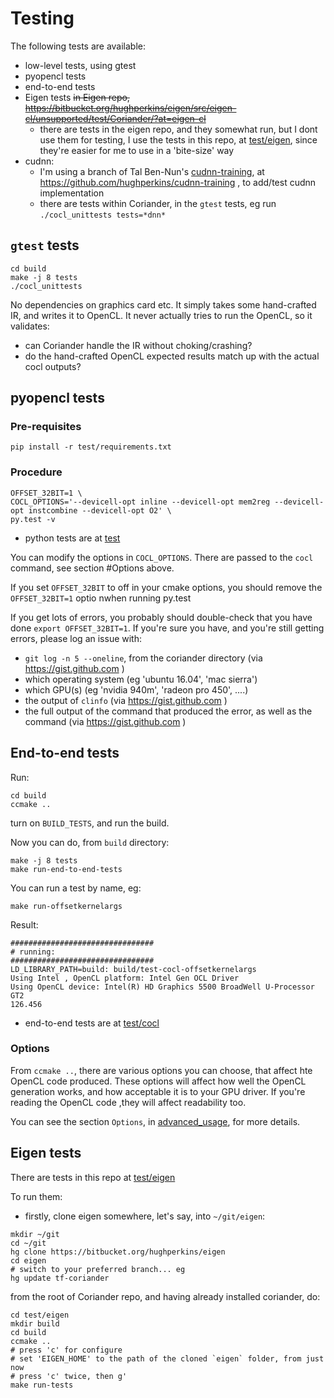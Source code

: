 # Testing

The following tests are available:
- low-level tests, using gtest
- pyopencl tests
- end-to-end tests
- Eigen tests
  ~~in Eigen repo, https://bitbucket.org/hughperkins/eigen/src/eigen-cl/unsupported/test/Coriander/?at=eigen-cl~~
  - there are tests in the eigen repo, and they somewhat run, but I dont use them for testing, I use the tests in this repo, at [test/eigen](test/eigen), since they're easier for me to use in a 'bite-size' way
- cudnn:
  - I'm using a branch of Tal Ben-Nun's [cudnn-training](https://github.com/tbennun/cudnn-training), at https://github.com/hughperkins/cudnn-training , to add/test cudnn implementation
  - there are tests within Coriander, in the `gtest` tests, eg run `./cocl_unittests tests=*dnn*`

## `gtest` tests

```
cd build
make -j 8 tests
./cocl_unittests
```

No dependencies on graphics card etc.  It simply takes some hand-crafted IR, and writes it to OpenCL.  It never actually tries to run the OpenCL, so it validates:
- can Coriander handle the IR without choking/crashing?
- do the hand-crafted OpenCL expected results match up with the actual cocl outputs?

## pyopencl tests

### Pre-requisites

```
pip install -r test/requirements.txt
```

### Procedure

```
OFFSET_32BIT=1 \
COCL_OPTIONS='--devicell-opt inline --devicell-opt mem2reg --devicell-opt instcombine --devicell-opt O2' \
py.test -v
```

- python tests are at [test](test)

You can modify the options in `COCL_OPTIONS`.  There are passed to the `cocl` command, see section #Options above.

If you set `OFFSET_32BIT` to off in your cmake options, you should remove the `OFFSET_32BIT=1` optio nwhen running py.test

If you get lots of errors, you probably should double-check that you have done `export OFFSET_32BIT=1`.  If you're sure you have, and you're still getting errors, please log an issue with:
  - `git log -n 5 --oneline`, from the coriander directory (via https://gist.github.com )
  - which operating system (eg 'ubuntu 16.04', 'mac sierra')
  - which GPU(s) (eg 'nvidia 940m', 'radeon pro 450', ....)
  - the output of `clinfo` (via https://gist.github.com )
  - the full output of the command that produced the error, as well as the command (via https://gist.github.com )

## End-to-end tests

Run:
```
cd build
ccmake ..
```
turn on `BUILD_TESTS`, and run the build.

Now you can do, from `build` directory:
```
make -j 8 tests
make run-end-to-end-tests
```

You can run a test by name, eg:
```
make run-offsetkernelargs
```
Result:
```
################################
# running:
################################
LD_LIBRARY_PATH=build: build/test-cocl-offsetkernelargs
Using Intel , OpenCL platform: Intel Gen OCL Driver
Using OpenCL device: Intel(R) HD Graphics 5500 BroadWell U-Processor GT2
126.456
```
- end-to-end tests are at [test/cocl](test/cocl)

### Options

From `ccmake ..`, there are various options you can choose, that affect hte OpenCL code produced.  These options will affect how well the OpenCL generation works, and how acceptable it is to your GPU driver.  If you're reading the OpenCL code ,they will affect readability too.

You can see the section `Options`, in [advanced_usage](doc/advanced_usage.md), for more details.

## Eigen tests

There are tests in this repo at [test/eigen](test/eigen)

To run them:
- firstly, clone eigen somewhere, let's say, into `~/git/eigen`:
```
mkdir ~/git
cd ~/git
hg clone https://bitbucket.org/hughperkins/eigen
cd eigen
# switch to your preferred branch... eg
hg update tf-coriander
```
from the root of Coriander repo, and having already installed coriander, do:
```
cd test/eigen
mkdir build
cd build
ccmake ..
# press 'c' for configure
# set 'EIGEN_HOME' to the path of the cloned `eigen` folder, from just now
# press 'c' twice, then g'
make run-tests
```
